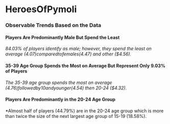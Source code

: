 # HeroesOfPymoli

### Observable Trends Based on the Data
 
#### Players Are Predominantly Male But Spend the Least
*84.03% of players identify as male; however, they spend the least on average ($4.07) compared to females ($4.47) and other ($4.56).*

#### 35-39 Age Group Spends the Most on Average But Represent Only 9.03% of Players
*The 35-39 age group spends the most on average ($4.76) followed by 10 and younger ($4.54) then 20-24 ($4.32).*

#### Players Are Predominantly in the 20-24 Age Group
*Almost half of players (44.79%) are in the 20-24 age group which is more than twice the size of the next largest age group of 15-19 (18.58%).
